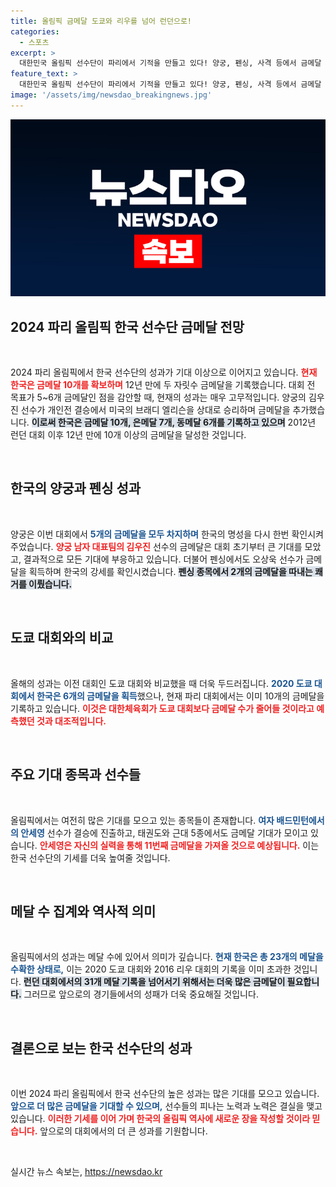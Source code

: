 ```yaml
---
title: 올림픽 금메달 도쿄와 리우를 넘어 런던으로!
categories:
  - 스포츠
excerpt: >
  대한민국 올림픽 선수단이 파리에서 기적을 만들고 있다! 양궁, 펜싱, 사격 등에서 금메달 10개를 기록하며 12년 만에 두 자릿수 금메달을 달성. 이제는 런던 대회 기록까지 넘보는 중!
feature_text: >
  대한민국 올림픽 선수단이 파리에서 기적을 만들고 있다! 양궁, 펜싱, 사격 등에서 금메달 10개를 기록하며 12년 만에 두 자릿수 금메달을 달성. 이제는 런던 대회 기록까지 넘보는 중!
image: '/assets/img/newsdao_breakingnews.jpg'
---
```


<p><img src="/assets/img/newsdao_breakingnews.jpg" alt="firstkoreanews 속보" /></p>

<h2 data-ke-size="size26">2024 파리 올림픽 한국 선수단 금메달 전망</h2>

<p data-ke-size="size16">&nbsp;</p>

<p>2024 파리 올림픽에서 한국 선수단의 성과가 기대 이상으로 이어지고 있습니다. <b><span style="color: #ee2323;">현재 한국은 금메달 10개를 확보하며</span></b> 12년 만에 두 자릿수 금메달을 기록했습니다. 대회 전 목표가 5~6개 금메달인 점을 감안할 때, 현재의 성과는 매우 고무적입니다. 양궁의 김우진 선수가 개인전 결승에서 미국의 브래디 엘리슨을 상대로 승리하며 금메달을 추가했습니다. <b><span style="background-color: #21538527;">이로써 한국은 금메달 10개, 은메달 7개, 동메달 6개를 기록하고 있으며</span></b> 2012년 런던 대회 이후 12년 만에 10개 이상의 금메달을 달성한 것입니다. </p>

<p data-ke-size="size16">&nbsp;</p>

<h2 data-ke-size="size26">한국의 양궁과 펜싱 성과</h2>

<p data-ke-size="size16">&nbsp;</p>

<p>양궁은 이번 대회에서 <b><span style="color: #1a5490;">5개의 금메달을 모두 차지하며</span></b> 한국의 명성을 다시 한번 확인시켜주었습니다. <b><span style="color: #ee2323;">양궁 남자 대표팀의 김우진</span></b> 선수의 금메달은 대회 초기부터 큰 기대를 모았고, 결과적으로 모든 기대에 부응하고 있습니다. 더불어 펜싱에서도 오상욱 선수가 금메달을 획득하며 한국의 강세를 확인시켰습니다. <b><span style="background-color: #21538527;">펜싱 종목에서 2개의 금메달을 따내는 쾌거를 이뤘습니다.</span></b></p>

<p data-ke-size="size16">&nbsp;</p>

<h2 data-ke-size="size26">도쿄 대회와의 비교</h2>

<p data-ke-size="size16">&nbsp;</p>

<p>올해의 성과는 이전 대회인 도쿄 대회와 비교했을 때 더욱 두드러집니다. <b><span style="color: #1a5490;">2020 도쿄 대회에서 한국은 6개의 금메달을 획득</span></b>했으나, 현재 파리 대회에서는 이미 10개의 금메달을 기록하고 있습니다. <b><span style="color: #ee2323;">이것은 대한체육회가 도쿄 대회보다 금메달 수가 줄어들 것이라고 예측했던 것과 대조적입니다.</span></b> </p>

<p data-ke-size="size16">&nbsp;</p>

<h2 data-ke-size="size26">주요 기대 종목과 선수들</h2>

<p data-ke-size="size16">&nbsp;</p>

<p>올림픽에서는 여전히 많은 기대를 모으고 있는 종목들이 존재합니다. <b><span style="color: #1a5490;">여자 배드민턴에서의 안세영</span></b> 선수가 결승에 진출하고, 태권도와 근대 5종에서도 금메달 기대가 모이고 있습니다. <b><span style="color: #ee2323;">안세영은 자신의 실력을 통해 11번째 금메달을 가져올 것으로 예상됩니다.</span></b> 이는 한국 선수단의 기세를 더욱 높여줄 것입니다.</p>

<p data-ke-size="size16">&nbsp;</p>

<h2 data-ke-size="size26">메달 수 집계와 역사적 의미</h2>

<p data-ke-size="size16">&nbsp;</p>

<p>올림픽에서의 성과는 메달 수에 있어서 의미가 깊습니다. <b><span style="color: #1a5490;">현재 한국은 총 23개의 메달을 수확한 상태로,</span></b> 이는 2020 도쿄 대회와 2016 리우 대회의 기록을 이미 초과한 것입니다. <b><span style="background-color: #21538527;">런던 대회에서의 31개 메달 기록을 넘어서기 위해서는 더욱 많은 금메달이 필요합니다.</span></b> 그러므로 앞으로의 경기들에서의 성패가 더욱 중요해질 것입니다.</p>

<p data-ke-size="size16">&nbsp;</p>

<h2 data-ke-size="size26">결론으로 보는 한국 선수단의 성과</h2>

<p data-ke-size="size16">&nbsp;</p>

<p>이번 2024 파리 올림픽에서 한국 선수단의 높은 성과는 많은 기대를 모으고 있습니다. <b><span style="color: #1a5490;">앞으로 더 많은 금메달을 기대할 수 있으며,</span></b> 선수들의 피나는 노력과 노력은 결실을 맺고 있습니다. <b><span style="color: #ee2323;">이러한 기세를 이어 가며 한국의 올림픽 역사에 새로운 장을 작성할 것이라 믿습니다.</span></b> 앞으로의 대회에서의 더 큰 성과를 기원합니다. </p>

<p data-ke-size="size16">&nbsp;</p>
실시간 뉴스 속보는, <a href="https://newsdao.kr" rel="dofollow">https://newsdao.kr</a>


